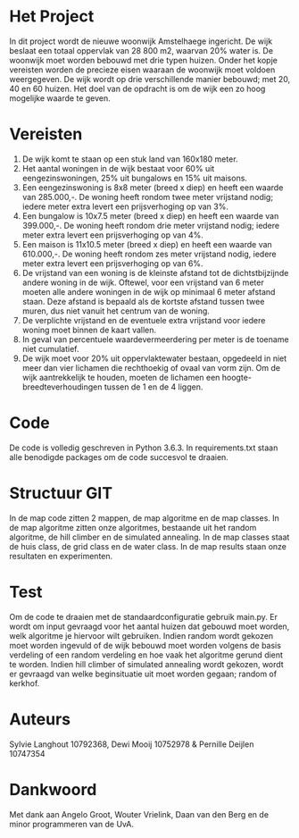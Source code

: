 # Het Project

In dit project wordt de nieuwe woonwijk Amstelhaege ingericht. De wijk beslaat een totaal oppervlak van 28 800 m2, waarvan 20% water is. De woonwijk moet worden bebouwd met drie typen huizen. Onder het kopje vereisten worden de precieze eisen waaraan de woonwijk moet voldoen weergegeven. De wijk wordt op drie verschillende manier bebouwd; met 20, 40 en 60 huizen. Het doel van de opdracht is om de wijk een zo hoog mogelijke waarde te geven.

# Vereisten

1. De wijk komt te staan op een stuk land van 160x180 meter.
2. Het aantal woningen in de wijk bestaat voor 60% uit eengezinswoningen, 25% uit bungalows en 15% uit maisons.
3. Een eengezinswoning is 8x8 meter (breed x diep) en heeft een waarde van 285.000,-. De woning heeft rondom twee meter vrijstand nodig; iedere meter extra levert een prijsverhoging op van 3%.
4. Een bungalow is 10x7.5 meter (breed x diep) en heeft een waarde van 399.000,-. De woning heeft rondom drie meter vrijstand nodig; iedere meter extra levert een prijsverhoging op van 4%.
5. Een maison is 11x10.5 meter (breed x diep) en heeft een waarde van 610.000,-. De woning heeft rondom zes meter vrijstand nodig, iedere meter extra levert een prijsverhoging op van 6%.
6. De vrijstand van een woning is de kleinste afstand tot de dichtstbijzijnde andere woning in de wijk. Oftewel, voor een vrijstand van 6 meter moeten alle andere woningen in de wijk op minimaal 6 meter afstand staan. Deze afstand is bepaald als de kortste afstand tussen twee muren, dus niet vanuit het centrum van de woning.
7. De verplichte vrijstand en de eventuele extra vrijstand voor iedere woning moet binnen de kaart vallen.
8. In geval van percentuele waardevermeerdering per meter is de toename niet cumulatief.
9. De wijk moet voor 20% uit oppervlaktewater bestaan, opgedeeld in niet meer dan vier lichamen die rechthoekig of ovaal van vorm zijn. Om de wijk aantrekkelijk te houden, moeten de lichamen een hoogte-breedteverhoudingen tussen de 1 en de 4 liggen.

# Code

De code is volledig geschreven in Python 3.6.3. In requirements.txt staan alle benodigde packages om de code succesvol te draaien.

# Structuur GIT

In de map code zitten 2 mappen, de map algoritme en de map classes. In de map algoritme zitten onze algoritmes, bestaande uit het random algoritme, de hill climber en de simulated annealing. In de map classes staat de  huis class, de grid class en de water class. In de map results staan onze resultaten en experimenten.

# Test

Om de code te draaien met de standaardconfiguratie gebruik main.py. Er wordt om input gevraagd voor het aantal huizen dat gebouwd moet worden, welk algoritme je hiervoor wilt gebruiken. Indien random wordt gekozen moet worden ingevuld of de wijk bebouwd moet worden volgens de basis verdeling of een random verdeling en hoe vaak het algoritme gerund dient te worden. Indien hill climber of simulated annealing wordt gekozen, wordt er gevraagd van welke beginsituatie uit moet worden gegaan; random of kerkhof.

# Auteurs

Sylvie Langhout 10792368, Dewi Mooij 10752978 & Pernille Deijlen 10747354

# Dankwoord

Met dank aan Angelo Groot, Wouter Vrielink, Daan van den Berg en de minor programmeren van de UvA.
